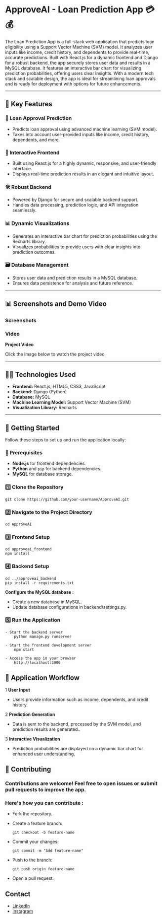 # ApproveAI - Loan Prediction App 💳💰  

The Loan Prediction App is a full-stack web application that predicts loan eligibility using a Support Vector Machine (SVM) model. It analyzes user inputs like income, credit history, and dependents to provide real-time, accurate predictions. Built with React.js for a dynamic frontend and Django for a robust backend, the app securely stores user data and results in a MySQL database. It features an interactive bar chart for visualizing prediction probabilities, offering users clear insights. With a modern tech stack and scalable design, the app is ideal for streamlining loan approvals and is ready for deployment with options for future enhancements.

---

## 📌 Key Features  

### 🌟 Loan Approval Prediction  
- Predicts loan approval using advanced machine learning (SVM model).  
- Takes into account user-provided inputs like income, credit history, dependents, and more.  

### 🎨 Interactive Frontend  
- Built using React.js for a highly dynamic, responsive, and user-friendly interface.  
- Displays real-time prediction results in an elegant and intuitive layout.  

### 🛠️ Robust Backend  
- Powered by Django for secure and scalable backend support.  
- Handles data processing, prediction logic, and API integration seamlessly.  

### 📊 Dynamic Visualizations  
- Generates an interactive bar chart for prediction probabilities using the Recharts library.  
- Visualizes probabilities to provide users with clear insights into prediction outcomes.  

### 🗃️ Database Management  
- Stores user data and prediction results in a MySQL database.  
- Ensures data persistence for analysis and future reference.  

---


## 📊 Screenshots and Demo Video
 ### **Screenshots**

 ### **Video**
**Project Video**

Click the image below to watch the project video

---


## 🧑‍💻 Technologies Used  

- **Frontend:** React.js, HTML5, CSS3, JavaScript  
- **Backend:** Django (Python)  
- **Database:** MySQL  
- **Machine Learning Model:** Support Vector Machine (SVM)  
- **Visualization Library:** Recharts  

---

## 🚀 Getting Started  

Follow these steps to set up and run the application locally:  

### 🔄 Prerequisites  
- **Node.js** for frontend dependencies.  
- **Python** and `pip` for backend dependencies.  
- **MySQL** for database storage.  

### 1️⃣ Clone the Repository  
    git clone https://github.com/your-username/ApproveAI.git 

### 2️⃣ Navigate to the Project Directory
    cd ApproveAI 

### 3️⃣ Frontend Setup
    cd approveai_frontend  
    npm install  

### 4️⃣ Backend Setup
    cd ../approveai_backend  
    pip install -r requirements.txt  
  **Configure the MySQL database :**
  - Create a new database in MySQL.
  - Update database configurations in backend/settings.py.

### 5️⃣ Run the Application
    - Start the backend server
        python manage.py runserver 
        
    - Start the frontend development server
        npm start  
        
    - Access the app in your browser
        http://localhost:3000  


## 🌟 Application Workflow

1 **User Input** 
  - Users provide information such as income, dependents, and credit history.

2 **Prediction Generation** 
  - Data is sent to the backend, processed by the SVM model, and prediction results are generated..

3 **Interactive Visualization** 
  - Prediction probabilities are displayed on a dynamic bar chart for enhanced user understanding.


## 🙌 Contributing
 ### **Contributions are welcome! Feel free to open issues or submit pull requests to improve the app.**
 ### **Here's how you can contribute :**
 
 - Fork the repository.
 - Create a feature branch:
 
       git checkout -b feature-name
- Commit your changes:

      git commit -m "Add feature-name"  
- Push to the branch:

      git push origin feature-name  
- Open a pull request.


## **Contact**

- [LinkedIn](https://www.linkedin.com/in/sambhaji-shinde-1679ab309/)
- [Instagram](https://www.instagram.com/sambhaji_26/)

